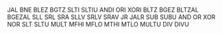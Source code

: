 JAL 
BNE 
BLEZ 
BGTZ
SLTI 
SLTIU 
ANDI 
ORI
XORI 
BLTZ 
BGEZ
BLTZAL 
BGEZAL 
SLL 
SRL 
SRA 
SLLV
SRLV 
SRAV 
JR 
JALR 
SUB 
SUBU 
AND 
OR 
XOR 
NOR
SLT 
SLTU 
MULT 
MFHI 
MFLO 
MTHI
MTLO 
MULTU 
DIV 
DIVU 
